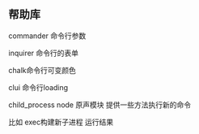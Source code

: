 ## 帮助库

commander 命令行参数

inquirer 命令行的表单

chalk命令行可变颜色

clui 命令行loading

child_process node 原声模块 提供一些方法执行新的命令

比如 exec构建新子进程 运行结果